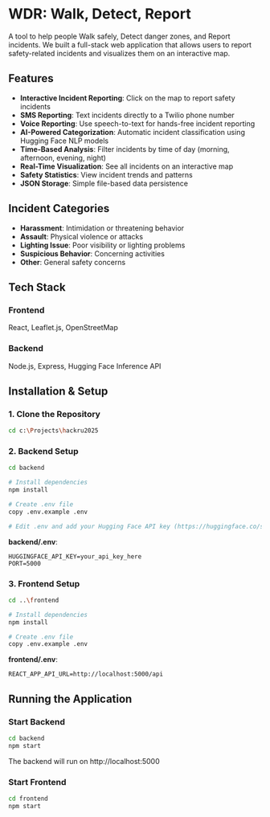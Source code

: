 # WDR: Walk, Detect, Report

A tool to help people Walk safely, Detect danger zones, and Report incidents. We built a full-stack web application that allows users to report safety-related incidents and visualizes them on an interactive map. 

## Features

- **Interactive Incident Reporting**: Click on the map to report safety incidents
- **SMS Reporting**: Text incidents directly to a Twilio phone number
- **Voice Reporting**: Use speech-to-text for hands-free incident reporting
- **AI-Powered Categorization**: Automatic incident classification using Hugging Face NLP models
- **Time-Based Analysis**: Filter incidents by time of day (morning, afternoon, evening, night)
- **Real-Time Visualization**: See all incidents on an interactive map
- **Safety Statistics**: View incident trends and patterns
- **JSON Storage**: Simple file-based data persistence

## Incident Categories

- **Harassment**: Intimidation or threatening behavior
- **Assault**: Physical violence or attacks
- **Lighting Issue**: Poor visibility or lighting problems
- **Suspicious Behavior**: Concerning activities
- **Other**: General safety concerns

## Tech Stack

### Frontend
React, Leaflet.js, OpenStreetMap

### Backend
Node.js, Express, Hugging Face Inference API

## Installation & Setup

### 1. Clone the Repository

```bash
cd c:\Projects\hackru2025
```

### 2. Backend Setup

```bash
cd backend

# Install dependencies
npm install

# Create .env file
copy .env.example .env

# Edit .env and add your Hugging Face API key (https://huggingface.co/settings/tokens)
```

**backend/.env**:
```
HUGGINGFACE_API_KEY=your_api_key_here
PORT=5000
```

### 3. Frontend Setup

```bash
cd ..\frontend

# Install dependencies
npm install

# Create .env file
copy .env.example .env
```

**frontend/.env**:
```
REACT_APP_API_URL=http://localhost:5000/api
```

## Running the Application

### Start Backend

```bash
cd backend
npm start
```

The backend will run on http://localhost:5000

### Start Frontend 

```bash
cd frontend
npm start
```